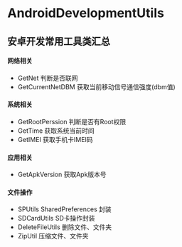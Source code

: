 # AndroidDevelopmentUtils
## 安卓开发常用工具类汇总

#### 网络相关

 * GetNet               判断是否联网
 * GetCurrentNetDBM     获取当前移动信号通信强度(dbm值)
  
#### 系统相关
  
 * GetRootPerssion      判断是否有Root权限
 * GetTime              获取系统当前时间
 * GetIMEI              获取手机卡IMEI码
 
#### 应用相关 

 * GetApkVersion        获取Apk版本号
  
#### 文件操作
 * SPUtils              SharedPreferences 封装
 * SDCardUtils          SD卡操作封装
 * DeleteFileUtils      删除文件、文件夹
 * ZipUtil              压缩文件、文件夹

